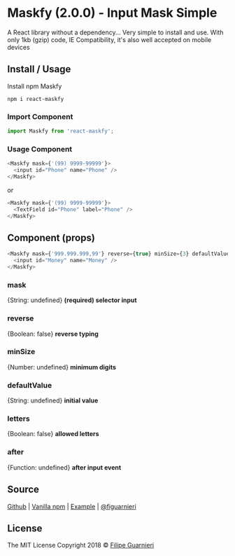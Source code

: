 # Maskfy (2.0.0) - Input Mask Simple
A React library without a dependency... Very simple to install and use. With only 1kb (gzip) code, IE Compatibility, it's also well accepted on mobile devices
## Install / Usage
Install npm Maskfy
```node
npm i react-maskfy
```
### Import Component
```javascript
import Maskfy from 'react-maskfy';
```
### Usage Component
```javascript
<Maskfy mask={'(99) 9999-99999'}>
  <input id="Phone" name="Phone" />
</Maskfy>
```
or
```javascript
<Maskfy mask={'(99) 9999-99999'}>
  <TextField id="Phone" label="Phone" />
</Maskfy>
```
## Component (props)
```javascript
<Maskfy mask={'999.999.999,99'} reverse={true} minSize={3} defaultValue={'123'} letters={false} after={handleEvent}>
  <input id="Money" name="Money" />
</Maskfy>
```
### mask
{String: undefined} **__(required)__ selector input**
### reverse
{Boolean: false} **reverse typing**
### minSize
{Number: undefined} **minimum digits**
### defaultValue
{String: undefined} **initial value**
### letters
{Boolean: false} **allowed letters**
### after
{Function: undefined} **after input event**

## Source
[Github](https://github.com/figuarnieri/maskfy) | [Vanilla npm](https://www.npmjs.com/package/maskfy) | [Example](https://figuarnieri.github.io/maskfy/) | [@figuarnieri](https://twitter.com/figuarnieri)
## License
The MIT License
Copyright 2018 © [Filipe Guarnieri](https://figuarnieri.github.io/)